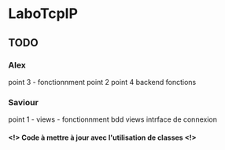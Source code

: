# LaboTcpIP

## TODO

### Alex
point 3 - fonctionnment
point 2 
point 4
backend fonctions

### Saviour
point 1 - views - fonctionnment 
bdd 
views 
intrface de connexion

#### <!> Code à mettre à jour avec l'utilisation de classes <!>